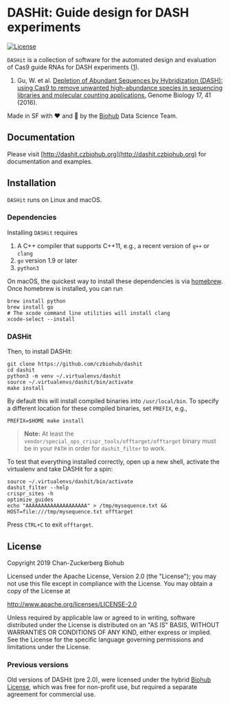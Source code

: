 # DASHit: Guide design for DASH experiments

[![License](https://img.shields.io/badge/License-Apache%202.0-blue.svg)](https://opensource.org/licenses/Apache-2.0)

`DASHit` is a collection of software for the automated design and evaluation of Cas9 guide RNAs for DASH experiments ([1](#dash)).

1. <a name="dash"></a> Gu, W. et al. [Depletion of Abundant Sequences by Hybridization (DASH): using Cas9 to remove unwanted high-abundance species in sequencing libraries and molecular counting applications.](https://genomebiology.biomedcentral.com/articles/10.1186/s13059-016-0904-5) Genome Biology 17, 41 (2016).

Made in SF with :hearts: and :microscope: by the [Biohub](https://www.czbiohub.org) Data Science Team.

## Documentation
Please visit [http://dashit.czbiohub.org](http://dashit.czbiohub.org) for documentation and examples.


## Installation
`DASHit` runs on Linux and macOS. 
### Dependencies
Installing `DASHit` requires

1. A C++ compiler that supports C++11, e.g., a recent version of `g++` or `clang`
2. `go` version 1.9 or later
3. `python3`

On macOS, the quickest way to install these dependencies is via [homebrew](https://brew.sh/). Once homebrew is installed, you can run

```shell
brew install python
brew install go
# The xcode command line utilities will install clang
xcode-select --install
```
### DASHit
Then, to install DASHit:

```shell
git clone https://github.com/czbiohub/dashit
cd dashit
python3 -m venv ~/.virtualenvs/dashit
source ~/.virtualenvs/dashit/bin/activate
make install
```

By default this will install compiled binaries into
`/usr/local/bin`. To specify a different location for these compiled
binaries, set `PREFIX`, e.g.,

```shell
PREFIX=$HOME make install
```

> **Note:** At least the `vendor/special_ops_crispr_tools/offtarget/offtarget` binary must be in your `PATH` in order for `dashit_filter` to work.

To test that everything installed correctly, open up a new shell, activate the virtualenv and take DASHit for a spin:

```shell
source ~/.virtualenvs/dashit/bin/activate
dashit_filter --help
crispr_sites -h
optimize_guides
echo "AAAAAAAAAAAAAAAAAAAA" > /tmp/mysequence.txt && HOST=file:///tmp/mysequence.txt offtarget
```

Press `CTRL+C` to exit `offtarget`.

## License
Copyright 2019 Chan-Zuckerberg Biohub

Licensed under the Apache License, Version 2.0 (the "License");
you may not use this file except in compliance with the License.
You may obtain a copy of the License at

  http://www.apache.org/licenses/LICENSE-2.0

Unless required by applicable law or agreed to in writing, software
distributed under the License is distributed on an "AS IS" BASIS,
WITHOUT WARRANTIES OR CONDITIONS OF ANY KIND, either express or implied.
See the License for the specific language governing permissions and
limitations under the License.

### Previous versions
Old versions of DASHit (pre 2.0), were licensed under the hybrid [Biohub License](./old-dashit-1.0.md), which was free for non-profit use, but required a separate
agreement for commercial use.

